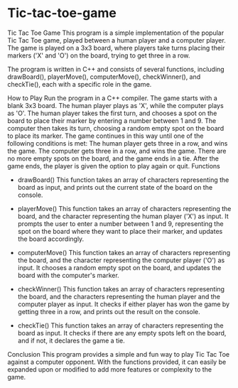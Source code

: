 # Tic-tac-toe-game
Tic Tac Toe Game
This program is a simple implementation of the popular Tic Tac Toe game, played between a human player and a computer player. The game is played on a 3x3 board, where players take turns placing their markers ('X' and 'O') on the board, trying to get three in a row.

The program is written in C++ and consists of several functions, including drawBoard(), playerMove(), computerMove(), checkWinner(), and checkTie(), each with a specific role in the game.

How to Play
Run the program in a C++ compiler.
The game starts with a blank 3x3 board. The human player plays as 'X', while the computer plays as 'O'.
The human player takes the first turn, and chooses a spot on the board to place their marker by entering a number between 1 and 9.
The computer then takes its turn, choosing a random empty spot on the board to place its marker.
The game continues in this way until one of the following conditions is met:
The human player gets three in a row, and wins the game.
The computer gets three in a row, and wins the game.
There are no more empty spots on the board, and the game ends in a tie.
After the game ends, the player is given the option to play again or quit.
Functions
- drawBoard()
This function takes an array of characters representing the board as input, and prints out the current state of the board on the console.

- playerMove()
This function takes an array of characters representing the board, and the character representing the human player ('X') as input. It prompts the user to enter a number between 1 and 9, representing the spot on the board where they want to place their marker, and updates the board accordingly.

- computerMove()
This function takes an array of characters representing the board, and the character representing the computer player ('O') as input. It chooses a random empty spot on the board, and updates the board with the computer's marker.

- checkWinner()
This function takes an array of characters representing the board, and the characters representing the human player and the computer player as input. It checks if either player has won the game by getting three in a row, and prints out the result on the console.

- checkTie()
This function takes an array of characters representing the board as input. It checks if there are any empty spots left on the board, and if not, it declares the game a tie.

Conclusion
This program provides a simple and fun way to play Tic Tac Toe against a computer opponent. With the functions provided, it can easily be expanded upon or modified to add more features or complexity to the game.
